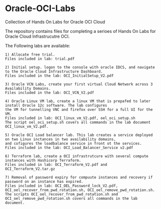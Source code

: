 # Oracle-OCI-Labs
Collection of Hands On Labs for Oracle OCI Cloud

The repository contains files for completing a serioes of Hands On Labs for Oracle Cloud Infrastrucutre OCI.

The Following labs are available:

    1) Allocate free trial. 
    Files included in lab: trial.pdf
    
    2) Initial setup. logon to the console with oracle IDCS, and navigate to the Oracle Cloud Infrastructure Dashboard.
    Files included in the lab: OCI_InitialSetup_V2.pdf
    
    3) Oracle VCN Labs, create your first virtual Cloud Network across 3 Availability Domains. 
    Files included in the lab: OCI_VCN_V2.pdf
    
    4) Oracle Linux VM lab, create a linux VM that is prepafed to later install Oracle 12c software. The lab configures 
    the VM for tunnelling VNC and firefox over SSH for a full UI for the VM. 
    Files included in lab: OCI_linux_vm_V2.pdf, oel_oci_setup.sh 
    The script oel_oci_setup.sh covers all commands in the lab document OCI_linux_vm_V2.pdf.
        
    5) Oracle OCI Load balancer lab. This lab creates a service deployed on two Linux inctances in two availability domains, 
    and cofigures the loadbalance service in front ot the services. 
    Files included in the lab: OCI_Load_Balancer_Service v2.pdf
    
    6) Terraform lab, create a OCI infrastrutcure with several compute instances with Hashicorp Terraform. 
    Files included in lab: OCI_Terraform_V2.pdf and OCI_Terraform_V2.tar.gz
    
    7) Removal of password expiry for compuute instances and recovery if password on an instance has expired. 
    Files included in lab: OCI_OEL_Password_lock_V2.pdf, OCI_oel_recover_from_pwd_rotation.sh, OCI_oel_remove_pwd_rotation.sh. 
    The scripts OCI_oel_recover_from_pwd_rotation.sh and OCI_oel_remove_pwd_rotation.sh covers all commands in the lab document.
    
